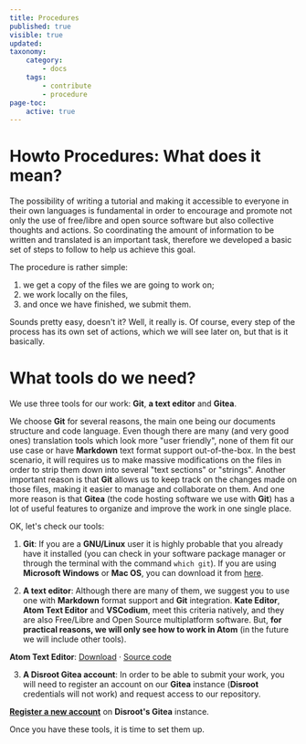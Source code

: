 ```yaml
---
title: Procedures
published: true
visible: true
updated:
taxonomy:
    category:
        - docs
    tags:
        - contribute
        - procedure
page-toc:
    active: true
---
```


# Howto Procedures: What does it mean?
The possibility of writing a tutorial and making it accessible to everyone in their own languages is fundamental in order to encourage and promote not only the use of free/libre and open source software but also collective thoughts and actions. So coordinating the amount of information to be written and translated is an important task, therefore we developed a basic set of steps to follow to help us achieve this goal.

The procedure is rather simple:
1. we get a copy of the files we are going to work on;
2. we work locally on the files,
3. and once we have finished, we submit them.

Sounds pretty easy, doesn't it? Well, it really is. Of course, every step of the process has its own set of actions, which we will see later on, but that is it basically.

# What tools do we need?
We use three tools for our work: **Git**, **a text editor** and **Gitea**.

We choose **Git** for several reasons, the main one being our documents structure and code language. Even though there are many (and very good ones) translation tools which look more "user friendly", none of them fit our use case or have **Markdown** text format support out-of-the-box. In the best scenario, it will requires us to make massive modifications on the files in order to strip them down into several "text sections" or "strings". Another important reason is that **Git** allows us to keep track on the changes made on those files, making it easier to manage and collaborate on them. And one more reason is that **Gitea** (the code hosting software we use with **Git**) has a lot of useful features to organize and improve the work in one single place.

OK, let's check our tools:

1. **Git**: If you are a **GNU/Linux** user it is highly probable that you already have it installed (you can check in your software package manager or through the terminal with the command `which git`). If you are using **Microsoft Windows** or **Mac OS**, you can download it from [here](https://git-scm.com/downloads).

2. **A text editor**: Although there are many of them, we suggest you to use one with **Markdown** format support and **Git** integration. **Kate Editor**, **Atom Text Editor** and **VSCodium**, meet this criteria natively, and they are also Free/Libre and Open Source multiplatform software. But, **for practical reasons, we will only see how to work in Atom** (in the future we will include other tools).

  **Atom Text Editor**: [Download](https://atom.io/) · [Source code](https://github.com/atom/atom)


3. **A Disroot Gitea account**: In order to be able to submit your work, you will need to register an account on our **Gitea** instance (**Disroot** credentials will not work) and request access to our repository.

  [**Register a new account**](https://git.disroot.org/user/sign_up) on **Disroot's Gitea** instance.

Once you have these tools, it is time to set them up.
